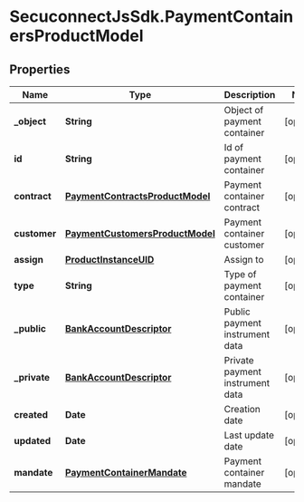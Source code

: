 # SecuconnectJsSdk.PaymentContainersProductModel

## Properties
Name | Type | Description | Notes
------------ | ------------- | ------------- | -------------
**_object** | **String** | Object of payment container | [optional] 
**id** | **String** | Id of payment container | [optional] 
**contract** | [**PaymentContractsProductModel**](PaymentContractsProductModel.md) | Payment container contract | [optional] 
**customer** | [**PaymentCustomersProductModel**](PaymentCustomersProductModel.md) | Payment container customer | [optional] 
**assign** | [**ProductInstanceUID**](ProductInstanceUID.md) | Assign to | [optional] 
**type** | **String** | Type of payment container | [optional] 
**_public** | [**BankAccountDescriptor**](BankAccountDescriptor.md) | Public payment instrument data | [optional] 
**_private** | [**BankAccountDescriptor**](BankAccountDescriptor.md) | Private payment instrument data | [optional] 
**created** | **Date** | Creation date | [optional] 
**updated** | **Date** | Last update date | [optional] 
**mandate** | [**PaymentContainerMandate**](PaymentContainerMandate.md) | Payment container mandate | [optional] 


